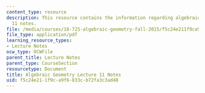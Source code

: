 ```yaml
---
content_type: resource
description: This resource contains the information regarding algebraic geometry lecture
  11 notes.
file: /media/courses/18-725-algebraic-geometry-fall-2015/f5c24e211f9ca9f6833cb72fa3c3ad48_MIT18_725F15_lec11.pdf
file_type: application/pdf
learning_resource_types:
- Lecture Notes
ocw_type: OCWFile
parent_title: Lecture Notes
parent_type: CourseSection
resourcetype: Document
title: Algebraic Geometry Lecture 11 Notes
uid: f5c24e21-1f9c-a9f6-833c-b72fa3c3ad48
---
```

